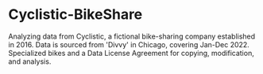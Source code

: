 # Cyclistic-BikeShare
Analyzing data from Cyclistic, a fictional bike-sharing company established in 2016. Data is sourced from 'Divvy' in Chicago, covering Jan-Dec 2022. Specialized bikes and a Data License Agreement for copying, modification, and analysis.
